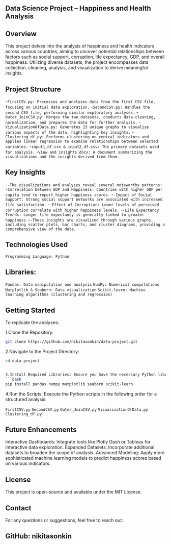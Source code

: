 ## Data Science Project – Happiness and Health Analysis

## Overview
This project delves into the analysis of happiness and health indicators across various countries, aiming to uncover potential relationships between factors such as social support, corruption, life expectancy, GDP, and overall happiness. Utilizing diverse datasets, the project encompasses data collection, cleaning, analysis, and visualization to derive meaningful insights.​

## Project Structure
-`FirstCSV.py: Processes and analyzes data from the first CSV file, focusing on initial data exploration.`
-`SecondCSV.py: Handles the second CSV file, performing similar exploratory analyses.`
-`Outer_JoinCSV.py: Merges the two datasets, conducts data cleaning, normalization, and prepares the data for further analysis.`
-`VizualizationOfData.py: Generates 13 unique graphs to visualize various aspects of the data, highlighting key insights.`
-`Clustering_df.py: Performs clustering on central indicators and applies linear regression to examine relationships between selected variables.`
-`input1_df.csv & input2_df.csv: The primary datasets used for analysis.`
-`View and insights.docx: A document summarizing the visualizations and the insights derived from them.​`

## Key Insights

-`-The visualizations and analyses reveal several noteworthy patterns:​`
-`-Correlation between GDP and Happiness: Countries with higher GDP per capita tend to report higher happiness scores.`
-`-Impact of Social Support: Strong social support networks are associated with increased life satisfaction.`
-`-Effect of Corruption: Lower levels of perceived corruption correlate with higher happiness levels.`
-`-Life Expectancy Trends: Longer life expectancy is generally linked to greater happiness.​`
-`-These insights are visualized through various graphs, including scatter plots, bar charts, and cluster diagrams, providing a comprehensive view of the data.​`

## Technologies Used
`Programming Language: Python`

## Libraries:
`Pandas: Data manipulation and analysis`
`NumPy: Numerical computations`
`Matplotlib & Seaborn: Data visualization`
`Scikit-learn: Machine learning algorithms (clustering and regression)​`

## Getting Started
To replicate the analyses:

1.Clone the Repository:
```bash
git clone https://github.com/nikitasonkin/data-project.git
```

2.Navigate to the Project Directory:

```bash
cd data-project


3.Install Required Libraries: Ensure you have the necessary Python libraries installed. You can use pip:
```bash
pip install pandas numpy matplotlib seaborn scikit-learn
```

4.Run the Scripts: Execute the Python scripts in the following order for a structured analysis:

`FirstCSV.py`
`SecondCSV.py`
`Outer_JoinCSV.py`
`VizualizationOfData.py`
`Clustering_df.py​`


## Future Enhancements
Interactive Dashboards: Integrate tools like Plotly Dash or Tableau for interactive data exploration.
Expanded Datasets: Incorporate additional datasets to broaden the scope of analysis.
Advanced Modeling: Apply more sophisticated machine learning models to predict happiness scores based on various indicators.​


## License
This project is open-source and available under the MIT License.​

## Contact
For any questions or suggestions, feel free to reach out:​

## GitHub: nikitasonkin
